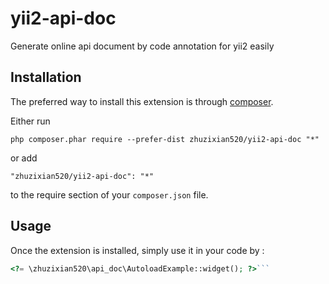 yii2-api-doc
============
Generate online api document by code annotation for yii2 easily

Installation
------------

The preferred way to install this extension is through [composer](http://getcomposer.org/download/).

Either run

```
php composer.phar require --prefer-dist zhuzixian520/yii2-api-doc "*"
```

or add

```
"zhuzixian520/yii2-api-doc": "*"
```

to the require section of your `composer.json` file.


Usage
-----

Once the extension is installed, simply use it in your code by  :

```php
<?= \zhuzixian520\api_doc\AutoloadExample::widget(); ?>```